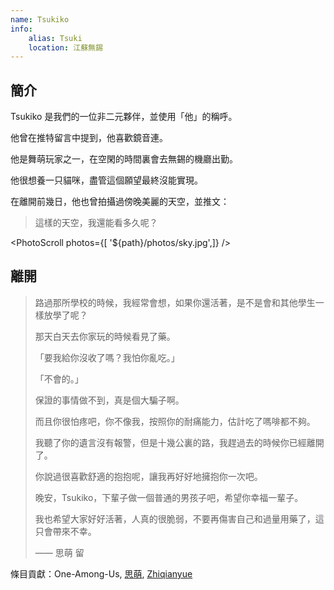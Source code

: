```yaml
---
name: Tsukiko
info:
    alias: Tsuki
    location: 江蘇無錫
---
```


## 簡介

Tsukiko 是我們的一位非二元夥伴，並使用「他」的稱呼。

他曾在推特留言中提到，他喜歡鏡音連。

他是舞萌玩家之一，在空閑的時間裏會去無錫的機廳出勤。

他很想養一只貓咪，盡管這個願望最終沒能實現。

在離開前幾日，他也曾拍攝過傍晚美麗的天空，並推文：

> 這樣的天空，我還能看多久呢？

<PhotoScroll photos={[ '${path}/photos/sky.jpg',]} />  

## 離開

> 路過那所學校的時候，我經常會想，如果你還活著，是不是會和其他學生一樣放學了呢？
>
> 那天白天去你家玩的時候看見了藥。
>
> 「要我給你沒收了嗎？我怕你亂吃。」
>
> 「不會的。」
>
> 保證的事情做不到，真是個大騙子啊。
>
> 而且你很怕疼吧，你不像我，按照你的耐痛能力，估計吃了嗎啡都不夠。
> 
> 我聽了你的遺言沒有報警，但是十幾公裏的路，我趕過去的時候你已經離開了。
> 
> 你說過很喜歡舒適的抱抱呢，讓我再好好地擁抱你一次吧。
> 
> 晚安，Tsukiko，下輩子做一個普通的男孩子吧，希望你幸福一輩子。
>
> 我也希望大家好好活著，人真的很脆弱，不要再傷害自己和過量用藥了，這只會帶來不幸。
>
> —— 思萌 留

條目貢獻：One-Among-Us, [思萌](https://twitter.com/mishengai), [Zhiqianyue](https://twitter.com/Zhiqianyue)
